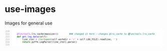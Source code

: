 # use-images
Images for general use

![Changes done in code](https://github.com/dk-github-acc/use-images/blob/main/functools32.png)
